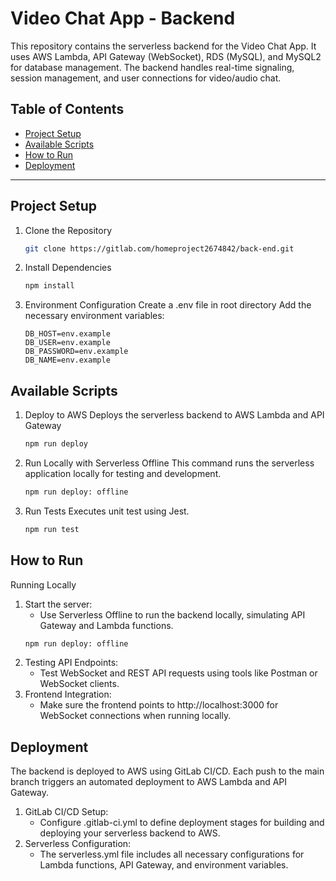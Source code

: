 # Video Chat App - Backend

This repository contains the serverless backend for the Video Chat App. It uses AWS Lambda, API Gateway (WebSocket), RDS (MySQL), and MySQL2 for database management. The backend handles real-time signaling, session management, and user connections for video/audio chat.

## Table of Contents

- [Project Setup](#project-setup)
- [Available Scripts](#available-scripts)
- [How to Run](#how-to-run)
- [Deployment](#deployment)

---

## Project Setup

1. Clone the Repository
    ``` bash
    git clone https://gitlab.com/homeproject2674842/back-end.git
    ```

2. Install Dependencies
    ```bash
    npm install
    ```

3. Environment Configuration
Create a .env file in root directory
Add the necessary environment variables:
    ```plaintext
    DB_HOST=env.example
    DB_USER=env.example
    DB_PASSWORD=env.example
    DB_NAME=env.example
    ```
## Available Scripts
1. Deploy to AWS
Deploys the serverless backend to AWS Lambda and API Gateway
    ```bash
    npm run deploy
    ```
2. Run Locally with Serverless Offline
This command runs the serverless application locally for testing and development.
    ```bash
    npm run deploy: offline
    ```
3. Run Tests
Executes unit test using Jest.
    ```bash
    npm run test
    ```
## How to Run
Running Locally
1. Start the server:
    - Use Serverless Offline to run the backend locally, simulating API Gateway and Lambda functions.
    ``` bash
    npm run deploy: offline
    ```
2. Testing API Endpoints:
    - Test WebSocket and REST API requests using tools like Postman or WebSocket clients.
3. Frontend Integration:
    - Make sure the frontend points to http://localhost:3000 for WebSocket connections when running locally.

## Deployment
The backend is deployed to AWS using GitLab CI/CD. Each push to the main branch triggers an automated deployment to AWS Lambda and API Gateway.
1. GitLab CI/CD Setup:
    - Configure .gitlab-ci.yml to define deployment stages for building and deploying your serverless backend to AWS.
2. Serverless Configuration:
    - The serverless.yml file includes all necessary configurations for Lambda functions, API Gateway, and environment variables.

